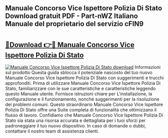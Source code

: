 ## Manuale Concorso Vice Ispettore Polizia Di Stato Download gratuit PDF - Part-nWZ Italiano Manuale del proprietario del servizio cFlN9

# <h2><a href="http://dffgzn.blite.top/?on=Manuale+Concorso+Vice+Ispettore+Polizia+Di+Stato">🔗Download 👉🔴 Manuale Concorso Vice Ispettore Polizia Di Stato</a></h2>

[![Manuale Concorso Vice Ispettore Polizia Di Stato download](https://i.imgur.com/lujVjoI.png)](http://dffgzn.blite.top/?on=Manuale+Concorso+Vice+Ispettore+Polizia+Di+Stato)
Informazioni sul prodotto Questa guida sblocca il potenziale nascosto del tuo nuovo Manuale Concorso Vice Ispettore Polizia Di Stato con suggerimenti e trucchi approfonditi. Prima di utilizzare Manuale Concorso Vice Ispettore Polizia Di Stato, familiarizzare con le sue caratteristiche e caratteristiche leggendo questo Manuale utente. Fornisce istruzioni chiare per L'installazione, la configurazione e il funzionamento, nonché suggerimenti per la risoluzione dei problemi comuni. Questo straordinario Manuale Concorso Vice Ispettore Polizia Di Stato offre una Suite completa di funzionalità che ottimizzano il flusso di lavoro. Confidiamo che Manuale Concorso Vice Ispettore Polizia Di Stato sia stata una risorsa accurata e dettagliata per i tuoi sforzi per padroneggiare il tuo nuovo dispositivo. In caso di domande o dubbi, contattare il nostro team di assistenza clienti.
